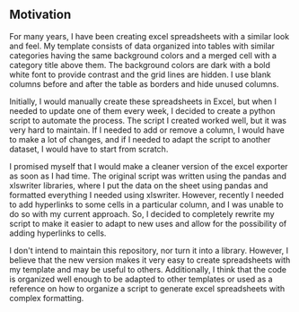 ## Motivation

For many years, I have been creating excel spreadsheets with a similar look and feel. My template consists of data organized into tables with similar categories having the same background colors and a merged cell with a category title above them. The background colors are dark with a bold white font to provide contrast and the grid lines are hidden. I use blank columns before and after the table as borders and hide unused columns.

Initially, I would manually create these spreadsheets in Excel, but when I needed to update one of them every week, I decided to create a python script to automate the process. The script I created worked well, but it was very hard to maintain. If I needed to add or remove a column, I would have to make a lot of changes, and if I needed to adapt the script to another dataset, I would have to start from scratch.

I promised myself that I would make a cleaner version of the excel exporter as soon as I had time. The original script was written using the pandas and xlswriter libraries, where I put the data on the sheet using pandas and formatted everything I needed using xlswriter. However, recently I needed to add hyperlinks to some cells in a particular column, and I was unable to do so with my current approach. So, I decided to completely rewrite my script to make it easier to adapt to new uses and allow for the possibility of adding hyperlinks to cells.

I don't intend to maintain this repository, nor turn it into a library. However, I believe that the new version makes it very easy to create spreadsheets with my template and may be useful to others. Additionally, I think that the code is organized well enough to be adapted to other templates or used as a reference on how to organize a script to generate excel spreadsheets with complex formatting.
